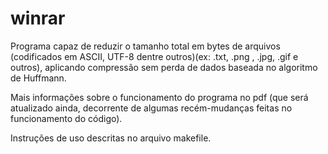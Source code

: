 # winrar

Programa capaz de reduzir o tamanho total em bytes de arquivos (codificados em ASCII, UTF-8 dentre outros)(ex: .txt, .png , .jpg, .gif e outros), aplicando compressão sem perda de dados baseada no algoritmo de Huffmann.

Mais informações sobre o funcionamento do programa no pdf (que será atualizado ainda, decorrente de algumas recém-mudanças feitas no funcionamento do código).

Instruções de uso descritas no arquivo makefile.
